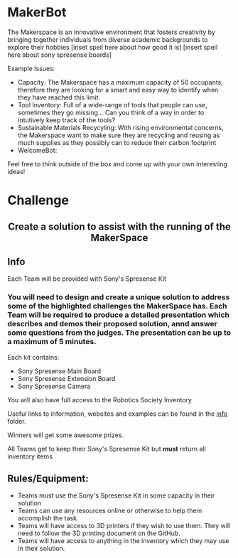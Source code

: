 # MakerBot

The Makerspace is an innovative environment that fosters creativity by bringing together individuals from diverse academic backgrounds to explore their hobbies 
[inset speil here about how good it is]
[insert speil here about sony spresense boards]


Example Issues:
- Capacity: The Makerspace has a maximum capacity of 50 occupants, therefore they are looking for a smart and easy way to identify when they have reached this limit.
- Tool Inventory: Full of a wide-range of tools that people can use, sometimes they go missing... Can you think of a way in order to intutively keep track of the tools?
- Sustainable Materials Recycyling: With rising environmental concerns, the Makerspace want to make sure they are recycling and reusing as much supplies as they possibly can to reduce their carbon footprint
- WelcomeBot: 
  

Feel free to think outside of the box and come up with your own interesting ideas!

# Challenge

## <div align="center"> Create a solution to assist with the running of the MakerSpace </div>

## Info

Each Team will be provided with Sony's Spresense Kit

### You will need to design and create a unique solution to address some of the highlighted challenges the MakerSpace has. Each Team will be required to produce a detailed presentation which describes and demos their proposed solution, annd answer some questions from the judges. The presentation can be up to a maximum of 5 minutes.

Each kit contains:
- Sony Spresense Main Board
- Sony Spresense Extension Board
- Sony Spresense Camera

You will also have full access to the Robotics Society Inventory

Useful links to information, websites and examples can be found in the [info](info) folder.

Winners will get some awesome prizes.

All Teams get to keep their Sony's Spresense Kit but **must** return all inventory items 


## Rules/Equipment:
- Teams must use the Sony's Spresense Kit in some capacity in their solution
-	Teams can use any resources online or otherwise to help them accomplish the task. 
-	Teams will have access to 3D printers if they wish to use them. They will need to follow the 3D printing document on the GitHub.
-	Teams will have access to anything in the inventory which they may use in their solution.

